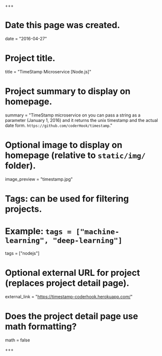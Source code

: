 +++
# Date this page was created.
date = "2016-04-27"

# Project title.
title = "TimeStamp Microservice [Node.js]"

# Project summary to display on homepage.
summary = "TimeStamp microservice on you can pass a string as a parameter (January 1, 2016) and it returns the unix timestamp and the actual date form. `https://github.com/coderHook/timestamp`."

# Optional image to display on homepage (relative to `static/img/` folder).
image_preview = "timestamp.jpg"

# Tags: can be used for filtering projects.
# Example: `tags = ["machine-learning", "deep-learning"]`
tags = ["nodejs"]

# Optional external URL for project (replaces project detail page).
external_link = "https://timestamp-coderhook.herokuapp.com/"

# Does the project detail page use math formatting?
math = false

+++
